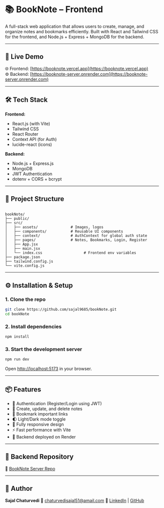 
# 📚 BookNote – Frontend

A full-stack web application that allows users to create, manage, and organize notes and bookmarks efficiently. Built with React and Tailwind CSS for the frontend, and Node.js + Express + MongoDB for the backend.

---

## 🔗 Live Demo

🌐 Frontend: [https://booknote.vercel.app](https://booknote.vercel.app)  
⚙️ Backend: [https://booknote-server.onrender.com](https://booknote-server.onrender.com)

---

## 🛠 Tech Stack

**Frontend:**
- React.js (with Vite)
- Tailwind CSS
- React Router
- Context API (for Auth)
- lucide-react (icons)

**Backend:**
- Node.js + Express.js
- MongoDB
- JWT Authentication
- dotenv + CORS + bcrypt

---

## 📁 Project Structure

```

bookNote/
├── public/
├── src/
│   ├── assets/               # Images, logos
│   ├── components/           # Reusable UI components
│   ├── context/              # AuthContext for global auth state
│   ├── pages/                # Notes, Bookmarks, Login, Register
│   ├── App.jsx
│   ├── main.jsx
│   └── index.css                   # Frontend env variables
├── package.json
├── tailwind.config.js
└── vite.config.js

````

---

## ⚙️ Installation & Setup

### 1. Clone the repo

```bash
git clone https://github.com/sajal9685/bookNote.git
cd bookNote
````

### 2. Install dependencies

```bash
npm install
```


### 3. Start the development server

```bash
npm run dev
```

Open [http://localhost:5173](http://localhost:5173) in your browser.

---

## 📦 Features

* 🔐 Authentication (Register/Login using JWT)
* 📝 Create, update, and delete notes
* 🔖 Bookmark important links
* 🌓 Light/Dark mode toggle
* 📱 Fully responsive design
* ⚡ Fast performance with Vite
* 🚀 Backend deployed on Render

---

## 🚧 Backend Repository

📁 [BookNote Server Repo](https://github.com/sajal9685/bookNote-server)

---




## 🙌 Author

**Sajal Chaturvedi**
📧 [chaturvedisajal51@amail.com](mailto:chaturvedisajal51@amail.com)
🔗 [LinkedIn](https://www.linkedin.com/in/sajal-chaturvedi) | [GitHub](https://github.com/sajal9685)

